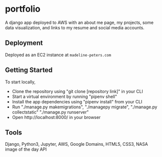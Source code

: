 # portfolio
A django app deployed to AWS with an about me page, my projects, some data visualization, and links to my resume and social media accounts.

## Deployment
Deployed as an EC2 instance at `madeline-peters.com`

## Getting Started
To start locally, 
- Clone the repository using "git clone [repository link]" in your CLI
- Start a virtual environment by running "pipenv shell"
- Install the app dependencies using "pipenv install" from your CLI
- Run "./manage.py makemigrations", "./managepy migrate", "./manage.py collectstatic" "./manage.py runserver"
- Open http://localhost:8000/ in your browser

## Tools
Django, Python3, Jupyter, AWS, Google Domains, HTML5, CSS3, NASA image of the day API


